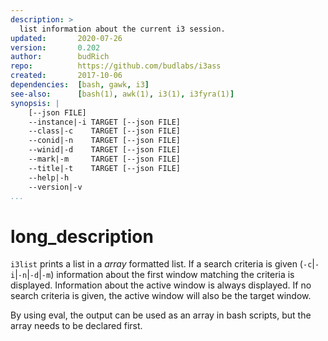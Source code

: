```yaml
---
description: >
  list information about the current i3 session.
updated:       2020-07-26
version:       0.202
author:        budRich
repo:          https://github.com/budlabs/i3ass
created:       2017-10-06
dependencies:  [bash, gawk, i3]
see-also:      [bash(1), awk(1), i3(1), i3fyra(1)]
synopsis: |
    [--json FILE]
    --instance|-i TARGET [--json FILE]
    --class|-c    TARGET [--json FILE]
    --conid|-n    TARGET [--json FILE]
    --winid|-d    TARGET [--json FILE]
    --mark|-m     TARGET [--json FILE]
    --title|-t    TARGET [--json FILE]
    --help|-h
    --version|-v
...
```


# long_description

`i3list` prints a list in a *array* formatted list. 
If a search criteria is given 
(`-c`|`-i`|`-n`|`-d`|`-m`) 
information about the first window matching the criteria is displayed. 
Information about the active window is always displayed. 
If no search criteria is given, 
the active window will also be the target window.

By using eval, 
the output can be used as an array in bash scripts, 
but the array needs to be declared first.
